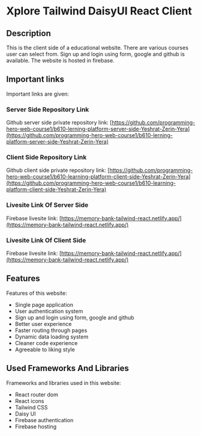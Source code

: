 # Xplore Tailwind DaisyUI React Client

## Description

This is the client side of a educational website. There are various courses user can select from. Sign up and login using form, google and github is available. The website is hosted in firebase.

## Important links

Important links are given:

### Server Side Repository Link

Github server side private repository link: [https://github.com/programming-hero-web-course1/b610-lerning-platform-server-side-Yeshrat-Zerin-Yera](https://github.com/programming-hero-web-course1/b610-lerning-platform-server-side-Yeshrat-Zerin-Yera)

### Client Side Repository Link

Github client side private repository link: [https://github.com/programming-hero-web-course1/b610-learning-platform-client-side-Yeshrat-Zerin-Yera](https://github.com/programming-hero-web-course1/b610-learning-platform-client-side-Yeshrat-Zerin-Yera)

### Livesite Link Of Server Side

Firebase livesite link: [https://memory-bank-tailwind-react.netlify.app/](https://memory-bank-tailwind-react.netlify.app/)

### Livesite Link Of Client Side

Firebase livesite link: [https://memory-bank-tailwind-react.netlify.app/](https://memory-bank-tailwind-react.netlify.app/)


## Features

Features of this website:

* Single page application
* User authentication system
* Sign up and login using form, google and github
* Better user experience
* Faster routing through pages
* Dynamic data loading system
* Cleaner code experience
* Agreeable to liking style

## Used Frameworks And Libraries

Frameworks and libraries used in this website:

* React router dom
* React icons
* Tailwind CSS
* Daisy UI
* Firebase authentication
* Firebase hosting
